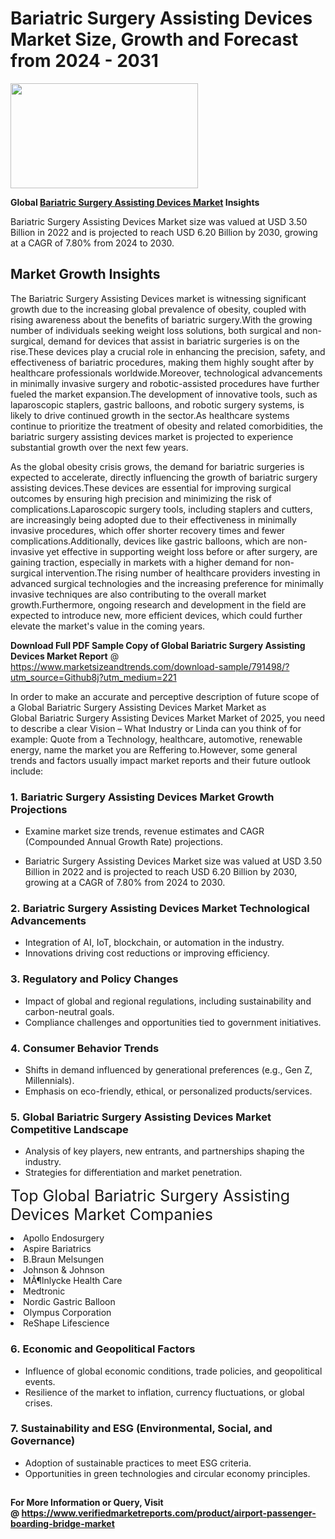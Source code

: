 <H1>Bariatric Surgery Assisting Devices Market Size, Growth and Forecast from 2024 - 2031</H1><img class="aligncenter size-medium wp-image-584254" src="https://thirdeyenews.in/wp-content/uploads/2024/09/Global-Market-Research-300x168.jpeg" alt="" width="300" height="168" /><p><strong>Global&nbsp;<a href="https://www.marketsizeandtrends.com/download-sample/791498/?utm_source=Github8j?utm_medium=221">Bariatric Surgery Assisting Devices Market</a> Insights</strong></p><p>Bariatric Surgery Assisting Devices Market size was valued at USD 3.50 Billion in 2022 and is projected to reach USD 6.20 Billion by 2030, growing at a CAGR of 7.80% from 2024 to 2030.</p><p><h2>Market Growth Insights</h2> <p>The Bariatric Surgery Assisting Devices market is witnessing significant growth due to the increasing global prevalence of obesity, coupled with rising awareness about the benefits of bariatric surgery.With the growing number of individuals seeking weight loss solutions, both surgical and non-surgical, demand for devices that assist in bariatric surgeries is on the rise.These devices play a crucial role in enhancing the precision, safety, and effectiveness of bariatric procedures, making them highly sought after by healthcare professionals worldwide.Moreover, technological advancements in minimally invasive surgery and robotic-assisted procedures have further fueled the market expansion.The development of innovative tools, such as laparoscopic staplers, gastric balloons, and robotic surgery systems, is likely to drive continued growth in the sector.As healthcare systems continue to prioritize the treatment of obesity and related comorbidities, the bariatric surgery assisting devices market is projected to experience substantial growth over the next few years.</p> <p>As the global obesity crisis grows, the demand for bariatric surgeries is expected to accelerate, directly influencing the growth of bariatric surgery assisting devices.These devices are essential for improving surgical outcomes by ensuring high precision and minimizing the risk of complications.Laparoscopic surgery tools, including staplers and cutters, are increasingly being adopted due to their effectiveness in minimally invasive procedures, which offer shorter recovery times and fewer complications.Additionally, devices like gastric balloons, which are non-invasive yet effective in supporting weight loss before or after surgery, are gaining traction, especially in markets with a higher demand for non-surgical intervention.The rising number of healthcare providers investing in advanced surgical technologies and the increasing preference for minimally invasive techniques are also contributing to the overall market growth.Furthermore, ongoing research and development in the field are expected to introduce new, more efficient devices, which could further elevate the market's value in the coming years.<p><span class=""><strong>Download Full PDF Sample Copy of Global Bariatric Surgery Assisting Devices Market Report</strong> @ <a href="https://www.marketsizeandtrends.com/download-sample/791498/?utm_source=Github8j?utm_medium=221" target="_blank">https://www.marketsizeandtrends.com/download-sample/791498/?utm_source=Github8j?utm_medium=221</a></span></p><p>In order to make an accurate and perceptive description of future scope of a Global&nbsp;Bariatric Surgery Assisting Devices Market Market as Global&nbsp;Bariatric Surgery Assisting Devices Market Market of 2025, you need to describe a clear Vision &ndash; What Industry or Linda can you think of for example: Quote from a Technology, healthcare, automotive, renewable energy, name the market you are Reffering to.However, some general trends and factors usually impact market reports and their future outlook include:</p><h3>1.&nbsp;<strong>Bariatric Surgery Assisting Devices Market Growth Projections</strong></h3><ul><li>Examine market size trends, revenue estimates and CAGR (Compounded Annual Growth Rate) projections.</li><li><p>Bariatric Surgery Assisting Devices Market size was valued at USD 3.50 Billion in 2022 and is projected to reach USD 6.20 Billion by 2030, growing at a CAGR of 7.80% from 2024 to 2030.</p></li></ul><h3>2.&nbsp;<strong>Bariatric Surgery Assisting Devices Market Technological Advancements</strong></h3><ul><li>Integration of AI, IoT, blockchain, or automation in the industry.</li><li>Innovations driving cost reductions or improving efficiency.</li></ul><h3>3.&nbsp;<strong>Regulatory and Policy Changes</strong></h3><ul><li>Impact of global and regional regulations, including sustainability and carbon-neutral goals.</li><li>Compliance challenges and opportunities tied to government initiatives.</li></ul><h3>4.&nbsp;<strong>Consumer Behavior Trends</strong></h3><ul><li>Shifts in demand influenced by generational preferences (e.g., Gen Z, Millennials).</li><li>Emphasis on eco-friendly, ethical, or personalized products/services.</li></ul><h3>5.&nbsp;<strong>Global Bariatric Surgery Assisting Devices Market Competitive Landscape</strong></h3><ul><li>Analysis of key players, new entrants, and partnerships shaping the industry.</li><li>Strategies for differentiation and market penetration.</li></ul><p data-pm-slice="1 1 []"><span style="color: inherit; font-family: inherit; font-size: 25px;">Top Global Bariatric Surgery Assisting Devices Market Companies</span></p><div class="" data-test-id=""><p><li>Apollo Endosurgery</li><li> Aspire Bariatrics</li><li> B.Braun Melsungen</li><li> Johnson & Johnson</li><li> MÃ¶lnlycke Health Care</li><li> Medtronic</li><li> Nordic Gastric Balloon</li><li> Olympus Corporation</li><li> ReShape Lifescience</li></p></div><h3>6.&nbsp;<strong>Economic and Geopolitical Factors</strong></h3><ul><li>Influence of global economic conditions, trade policies, and geopolitical events.</li><li>Resilience of the market to inflation, currency fluctuations, or global crises.</li></ul><h3>7.&nbsp;<strong>Sustainability and ESG (Environmental, Social, and Governance)</strong></h3><ul><li>Adoption of sustainable practices to meet ESG criteria.</li><li>Opportunities in green technologies and circular economy principles.</li></ul><h2><strong style="font-size: 14px;">For More Information or Query, Visit @&nbsp;</strong><a style="background-color: #ffffff; font-size: 14px;" href="https://www.marketsizeandtrends.com/report/bariatric-surgery-assisting-devices-market/" target="_blank">https://www.verifiedmarketreports.com/product/airport-passenger-boarding-bridge-market</a></h2>